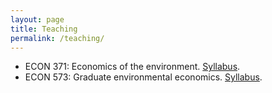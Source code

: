 ```yaml
---
layout: page
title: Teaching
permalink: /teaching/
---
```


- ECON 371: Economics of the environment. [Syllabus](/assets/pdf/syllabus_ECON371.pdf).
- ECON 573: Graduate environmental economics. [Syllabus](/assets/pdf/econ573_syllabus.pdf).

<!--
## Prior

In Spring 2014, I was the Graduate Student Instructor (GSI) for ARE212: Multiple Equation Estimation, taught by the inestimable [Max Auffhammer](http://are.berkeley.edu/~auffhammer/Maximilian_Auffhammer/Welcome.html).

[Dan Hammer](http://www.danham.me/r/) and I collaborated to produce a new set of section notes for this course. We think they're useful, attractive, and sometimes even kind of fun. Drafts of these notes are available on my [github repository](http://www.github.com/pbaylis/ARE212). Eventually, we plan to add to these to create a mini-course: a gentle introduction to graduate econometrics and programming within the statistical programming environment [R](http://www.r-project.org/).

<img src="/assets/img/are212_1.png"/>
-->
